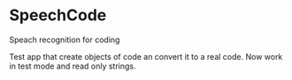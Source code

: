 # SpeechCode
Speach recognition for coding

Test app that create objects of code an convert it to a real code. Now work in test mode and read only strings.
